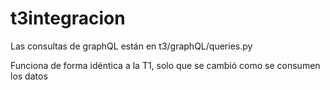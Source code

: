 # t3integracion

Las consultas de graphQL están en t3/graphQL/queries.py

Funciona de forma idéntica a la T1, solo que se cambió como se consumen los datos
